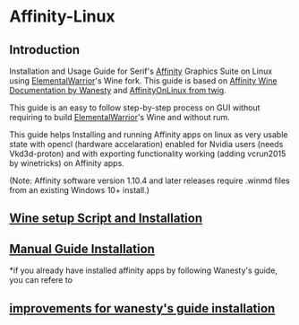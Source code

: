 # Affinity-Linux

## Introduction
Installation and Usage Guide for Serif's [Affinity](https://affinity.serif.com/en-us/) Graphics Suite on Linux using [ElementalWarrior](https://gitlab.winehq.org/ElementalWarrior)'s Wine fork. This guide is based on [Affinity Wine Documentation by Wanesty](https://affinity.liz.pet/)
and [AffinityOnLinux from twig](https://github.com/Twig6943/AffinityOnLinux).

This guide is an easy to follow step-by-step process on GUI without requiring to build [ElementalWarrior](https://gitlab.winehq.org/ElementalWarrior)'s Wine and without rum.

This guide helps Installing and running Affinity apps on linux as very usable state with opencl (hardware accelaration) enabled for Nvidia users (needs Vkd3d-proton) and with exporting functionality working (adding vcrun2015 by winetricks) on Affinity apps.

(Note: Affinity software version 1.10.4 and later releases require .winmd files from an existing Windows 10+ install.)

## [Wine setup Script and Installation](https://github.com/22Pacific/Affinity-Linux/blob/main/script%20wine%20setup.md)

## [Manual Guide Installation](https://github.com/22Pacific/Affinity-Linux/blob/main/Manual%20Guide.md)

*if you already have installed affinity apps by following Wanesty's guide, you can refere to

## [improvements for wanesty's guide installation](https://github.com/22Pacific/Affinity-Linux/blob/main/improvements%20for%20wanesty's%20guide%20installation.md)
